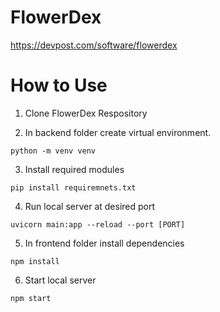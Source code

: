 # FlowerDex

https://devpost.com/software/flowerdex

# How to Use

1. Clone FlowerDex Respository

2. In backend folder create virtual environment.
```
python -m venv venv
```
3. Install required modules
```
pip install requiremnets.txt
```
4. Run local server at desired port
```
uvicorn main:app --reload --port [PORT]
```
5. In frontend folder install dependencies
```
npm install
```
6. Start local server
```
npm start
```
